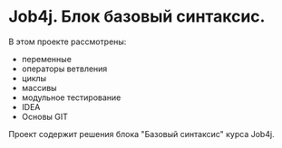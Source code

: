 # Job4j. Блок базовый синтаксис.

В этом проекте рассмотрены: 
- переменные
- операторы ветвления
- циклы
- массивы
- модульное тестирование
- IDEA
- Основы GIT

Проект содержит решения блока "Базовый синтаксис" курса Job4j.